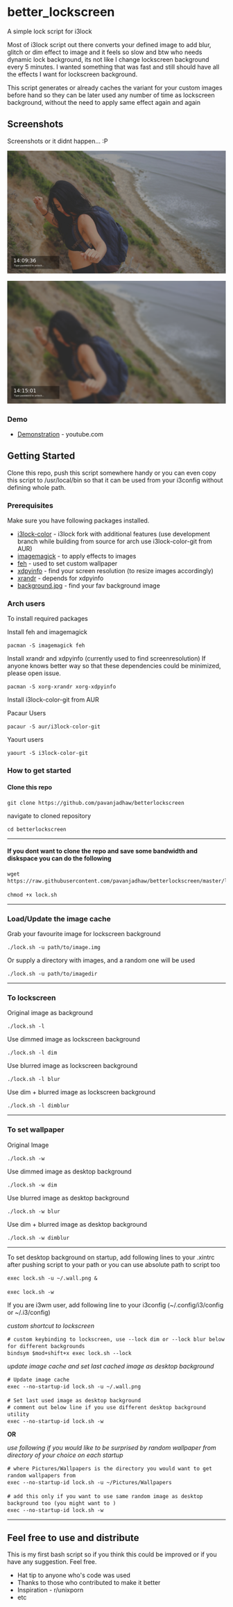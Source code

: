 # better_lockscreen

A simple lock script for i3lock

Most of i3lock script out there converts your defined image to add blur, glitch or dim effect to image and it feels so slow and btw who needs dynamic lock background,
its not like I change lockscreen background every 5 minutes.
I wanted something that was fast and still should have all the effects I want for lockscreen background.

This script generates or already caches the variant for your custom images before hand so they can be later used any number of time as lockscreen background,
without the need to apply same effect again and again

## Screenshots

Screenshots or it didnt happen... :P

![scrot1](https://github.com/pavanjadhaw/betterlockscreen.demo/raw/master/scrots/scrot1.png "scrot1.png")

![scrot2](https://github.com/pavanjadhaw/betterlockscreen.demo/raw/master/scrots/scrot2.png "scrot2.png")

### Demo

* [Demonstration](https://www.youtube.com/watch?v=9Ng5FZwnn6M&feature=youtu.be) - youtube.com

## Getting Started

Clone this repo, push this script somewhere handy or you can even copy this script to /usr/local/bin so that it can be used from your i3config without defining whole path.

### Prerequisites

Make sure you have following packages installed.

* [i3lock-color](https://github.com/PandorasFox/i3lock-color) - i3lock fork with additional features (use development branch while building from source for arch use i3lock-color-git from AUR)
* [imagemagick](https://www.imagemagick.org/script/index.php) - to apply effects to images
* [feh](https://feh.finalrewind.org/) - used to set custom wallpaper
* [xdpyinfo](https://www.x.org/archive/X11R7.7/doc/man/man1/xdpyinfo.1.xhtml) - find your screen resolution (to resize images accordingly)
* [xrandr](https://www.x.org/wiki/Projects/XRandR/) - depends for xdpyinfo
* [background.jpg](https://unsplash.com/) - find your fav background image

### Arch users

To install required packages

Install feh and imagemagick

```
pacman -S imagemagick feh
```

Install xrandr and xdpyinfo (currently used to find screenresolution)
If anyone knows better way so that these dependencies could be minimized, please open issue.

```
pacman -S xorg-xrandr xorg-xdpyinfo
```

Install i3lock-color-git from AUR

Pacaur Users
```
pacaur -S aur/i3lock-color-git
```

Yaourt users
```
yaourt -S i3lock-color-git
```

### How to get started

#### Clone this repo

```
git clone https://github.com/pavanjadhaw/betterlockscreen
```

navigate to cloned repository

```
cd betterlockscreen
```

---

#### If you dont want to clone the repo and save some bandwidth and diskspace you can do the following

```
wget https://raw.githubusercontent.com/pavanjadhaw/betterlockscreen/master/lock.sh

chmod +x lock.sh
```

---

### Load/Update the image cache

Grab your favourite image for lockscreen background

```
./lock.sh -u path/to/image.img
```

Or supply a directory with images, and a random one will be used

```
./lock.sh -u path/to/imagedir
```

---

### To lockscreen

Original image as background

```
./lock.sh -l
```

Use dimmed image as lockscreen background

```
./lock.sh -l dim
```

Use blurred image as lockscreen background

```
./lock.sh -l blur
```

Use dim + blurred image as lockscreen background

```
./lock.sh -l dimblur
```

---

### To set wallpaper

Original Image

```
./lock.sh -w
```

Use dimmed image as desktop background

```
./lock.sh -w dim
```

Use blurred image as desktop background

```
./lock.sh -w blur
```

Use dim + blurred image as desktop background

```
./lock.sh -w dimblur
```

---

To set desktop background on startup, add following lines to your .xintrc after pushing script to your path or you can use absolute path to script too

```
exec lock.sh -u ~/.wall.png &

exec lock.sh -w
```

If you are i3wm user, add following line to your i3config (~/.config/i3/config or ~/.i3/config)

*custom shortcut to lockscreen*
```
# custom keybinding to lockscreen, use --lock dim or --lock blur below for different backgrounds
bindsym $mod+shift+x exec lock.sh --lock
```

*update image cache and set last cached image as desktop background*
```
# Update image cache
exec --no-startup-id lock.sh -u ~/.wall.png

# Set last used image as desktop background
# comment out below line if you use different desktop background utility
exec --no-startup-id lock.sh -w
```

**OR**

*use following if you would like to be surprised by random wallpaper from directory of your choice on each startup*
```
# where Pictures/Wallpapers is the directory you would want to get random wallpapers from
exec --no-startup-id lock.sh -u ~/Pictures/Wallpapers

# add this only if you want to use same random image as desktop background too (you might want to )
exec --no-startup-id lock.sh -w
```

---

## Feel free to use and distribute

This is my first bash script so if you think this could be improved or if you have any suggestion. Feel free.

* Hat tip to anyone who's code was used
* Thanks to those who contributed to make it better
* Inspiration - r/unixporn
* etc

